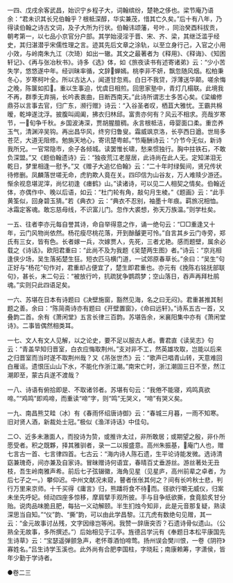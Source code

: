 <!-- { "loadSidebar": true } -->
一四、戊戌余客武昌，始识宁乡程子大，词翰缤纷，楚艳之侈也。梁节庵乃语余：“君未识其长兄伯翰乎？根柢深醇，华实兼茂，惜其亡久矣。”后十有八年，乃得读伯翰之诗古文词，及子大所为行状。伯翰讳颂藩，号叶，同治癸酉科拔贡，朝考第一，以七品小京官分户部。其学始浸淫于晋、宋、齐、梁，其继泛滥乎经史，其归湛潜乎宋儒性理之言。迹其先后文章之涂轨，以至立身行己，入官之小用小效，与岭南朱九江（次琦）如出一辙。其文之最著者为《释用》、《释诲》、《知困轩记》、《再与张冶秋书》。诗多《选》体，如《旅夜读书有述寄诸弟》云：“少小苦失学，悠悠遂中年。经训昧率循，文辞蝉嫣。桃李非不妍，飘忽随风烟。松柏秉冬心，岁寒柯叶全。所以古达人，闻道甘忽焉。白日不我贷，浮薄送华颠。嗟余悔之晚，陈箧如扣。重以生事迫，忧虞日相煎。回思家塾中，青灯几榻联。此境我不再，群季无弃捐，长吟表衷曲，目断西南天。”此诗所谓志士多苦心矣。《梁编修鼎芬以言事去官，归广东，濒行赠》诗云：“入谷圣者叹，栖苴大雅忧。王霸共棉暧，乾坤遂沈浮。披腹叫阊阖，拂衣归林邱。富贵亦何有？风云不相求。亮哉岁寒节，一旬争千秋。乡国波涛深，贾胡腥膻稠。永言根柢洁，毋婴面口柔。重峦养玉气，清渊淬吴钩。再出昌华风，终穷归鲁叟。霜威飒京洛，长亭西日遒。世局多苍茫，大道无阻修。勉旃天地心，寄讯楚粤邮。”节庵酬诗云：“介节今无似，新诗我所兄。一官常隐市，余子各倾城。读罢惟长啸，愁来惯独行。胸中拄铁石，不敢负深盟。”又《题伯翰遗诗》云：“独夜荒江老屋居，此诗尚在此人无。定知涕泪无乾日，梦里相逢一慰予。”又《赠子大追忆伯翰》云：“二十年时绿鬓间，贤兄传状待修删。凤麟落世嗟无命，虎豹欺人竟在关。四印信为山谷友，万人难赎少游还。惭余视息堪泥滓，尚忆初逢《瘗鹤》山。”读诸诗，可以见二人相契之情矣。伯翰近体，亦偶作中、晚以后语，如云：“杜门轮有角，敲句月生棱。”《题画》云：“此手黄筌似，回身碧玉猜。”若《典衣》云：“典衣不忍别，袖墨十年痕。羁旅况相恤。冰霜定客魂。敢忘慈母线，不识富儿门。忽作大裘想，弥天万族温。”则学杜矣。

一五、往者李亦元每自誉其诗，命自举得意之作，诵一绝句云：“□□重逢又十年，云门风物尚依然。杨花瘦尽桃花落，开到酴醵更可怜。”自言其乡云门寺旁，郑氏有三女，皆有色。长者嫁一兵，次嫁贾人，先死，三者尤艳。感而题壁，属余必载之《诗话》。欧阳君重曰：“此尚不及为我题《吴楚两生图》者。”诗云：“京兆相逢侠少场，吴生落拓楚生狂。短衣匹马横门道，一试郊原春草长。”余曰：“吴生”句正好与“杨花”句作对，君重却占便宜了，楚生即君重也。亦元有《挽陈右铭抚部联句》，甚长，末二句云：“被放行吟，抗疏犹争鹦鹉梦；空山落日，吞声再拜杜鹃魂。”实则只此四语足矣。

一六、苏堪在日本有诗题曰《决壁施窗，豁然见海，名之曰无闷》。君重甚推其制题之善。余曰：“陈简斋诗亦有题曰《开壁置窗》，《命曰远轩》。”诗系五古一首，又叠韵二首。余有《萧闲堂》五言长律三百韵。苏堪告余，米襄阳集中亦有《萧闲堂诗》。二事皆偶然相类耳。

一七、文人有文人见解，以之论史，要不足以服古人者。曹君直《读吴志》句云：“青盖早知归晋室，白衣应悔取荆州。”支对非不工，然英雄攻取，岂能以后来之归晋室而当时遂不取荆州哉？又《吊张世杰》云：“歌声已唱青山转，天意难回白雁谣。遗恨压山山下水，不能化作浙江潮。”南宋亡时，浙江潮固三日不至，然江潮即至，蒙古兵遂不渡哉？

一八、诗语有俯拾即是、不取诸邻者。苏堪有句云：“我倦不能寝，鸡鸣真欲啼。”“鸡鸣”即鸡啼，而重读“啼”字，则“鸣”无哭义，“啼”有哭义矣。

一九、南昌熊艾畦（冰）有《春雨怀绍唐诗御》云：“春城三月暮，一雨不知寒。旧对贤人酒，新裁处士冠。”极似《渔洋诗话》中佳句。

二○、近多未澈面人，而投诗为贽，或推许太过，非所敢居；或期望之殷，非仆所愿受者。积之既夥，择其雅驯者，录一二以报盛意。高州朱振基，庵门人也，赠七言古一首、七言律四首。七古云：“海内诗人陈石遗，生平论诗能发微。选诗清窈兼瑰奇，间亦兼及自家诗。冒昧赠诗何语宜，春晴百丈垂游丝。游丝著处无丑枝，吾生岭南雅声希。前后七子弦辍徽，海角见星（见星庐，高州前辈之卓者，为后七子之一。）攀仰迟。中州文献况未窥，瞽者伥伥其何之？间有长吟秋士悲，判行万里来京师。十千买得《庸言》归，熊蹯将食不待而。径欲行嚼无威仪，归案未坐先呼妃。倾动四座多惊移，摩肩擘手观所披。手与目争纸欲撕，食竟脍炙甘分贻。说肉品味脆且肥，每拈一义动解颐。半生扪烛今知非，此是元音那复疑，熟读深思当自知。”“仪”韵、“撕”韵，可以由此学昌黎。江亢虎有数绝句见赠，其一云：“金元故事讨丛残，文字因缘岂等闲。我赞一辞唐突否？石遗诗骨似遗山。（公熟全无故事，多所撰述。”）后始相见于江亭。旌德吕学沅有《奉题日本松平康国先生诗草》云：“宝瑟遥弹颤急声，老怀尊酒怕啼莺。扬州误会樊川恨，一卷《阴符》寡姓名。”吕生诗学玉溪也。此外尚有合肥李国柱，字晓耘；南康赖筹，字潇侯，皆年少勤于学诗者。



●卷二三

